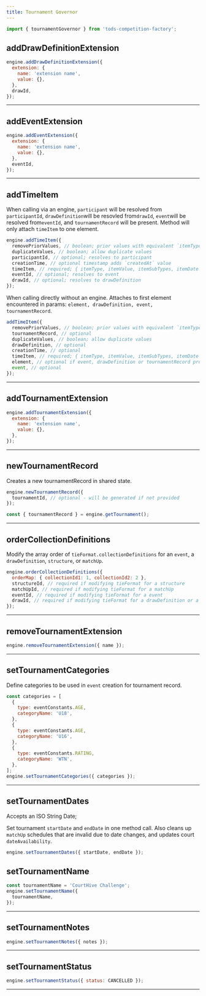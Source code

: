 ```yaml
---
title: Tournament Governor
---
```


```js
import { tournamentGovernor } from 'tods-competition-factory';
```

## addDrawDefinitionExtension

```js
engine.addDrawDefinitionExtension({
  extension: {
    name: 'extension name',
    value: {},
  },
  drawId,
});
```

---

## addEventExtension

```js
engine.addEventExtension({
  extension: {
    name: 'extension name',
    value: {},
  },
  eventId,
});
```

---

## addTimeItem

When calling via an engine, `participant` will be resolved from `participantId`, `drawDefinition`will be resovled from`drawId`, `event`will be resolved from`eventId`, and `tournamentRecord` will be present. Method will only attach `timeItem` to one element.

```js
engine.addTimeItem({
  removePriorValues, // boolean; prior values with equivalent `itemType` will be removed
  duplicateValues, // boolean; allow duplicate values
  participantId, // optional; resolves to participant
  creationTime, // optional timestamp adds `createdAt` value
  timeItem, // required; { itemType, itemValue, itemSubTypes, itemDate }
  eventId, // optional; resolves to event
  drawId, // optional; resolves to drawDefinition
});
```

When calling directly without an engine. Attaches to first element encountered in params: `element, drawDefinition, event, tournamentRecord`.

```js
addTimeItem({
  removePriorValues, // boolean; prior values with equivalent `itemType` will be removed
  tournamentRecord, // optional
  duplicateValues, // boolean; allow duplicate values
  drawDefinition, // optional
  creationTime, // optional
  timeItem, // required; { itemType, itemValue, itemSubTypes, itemDate }
  element, // optional if event, drawDefinition or tournamentRecord provided
  event, // optional
});
```

---

## addTournamentExtension

```js
engine.addTournamentExtension({
  extension: {
    name: 'extension name',
    value: {},
  },
});
```

---

## newTournamentRecord

Creates a new tournamentRecord in shared state.

```js
engine.newTournamentRecord({
  tournamentId, // optional - will be generated if not provided
});

const { tournamentRecord } = engine.getTournament();
```

---

## orderCollectionDefinitions

Modify the array order of `tieFormat.collectionDefinitions` for an `event`, a `drawDefinition`, `structure`, or `matchUp`.

```js
engine.orderCollectionDefinitions({
  orderMap: { collectionId1: 1, collectionId2: 2 },
  structureId, // required if modifying tieFormat for a structure
  matchUpId, // required if modifying tieFormat for a matchUp
  eventId, // required if modifying tieFormat for a event
  drawId, // required if modifying tieFormat for a drawDefinition or a structure
});
```

---

## removeTournamentExtension

```js
engine.removeTournamentExtension({ name });
```

---

## setTournamentCategories

Define categories to be used in `event` creation for tournament record.

```js
const categories = [
  {
    type: eventConstants.AGE,
    categoryName: 'U18',
  },
  {
    type: eventConstants.AGE,
    categoryName: 'U16',
  },
  {
    type: eventConstants.RATING,
    categoryName: 'WTN',
  },
];
engine.setTournamentCategories({ categories });
```

---

## setTournamentDates

Accepts an ISO String Date;

Set tournament `startDate` and `endDate` in one method call. Also cleans up `matchUp` schedules that are invalid due to date changes, and updates court `dateAvailability`.

```js
engine.setTournamentDates({ startDate, endDate });
```

## setTournamentName

```js
const tournamentName = 'CourtHive Challenge';
engine.setTournamentName({
  tournamentName,
});
```

---

## setTournamentNotes

```js
engine.setTournamentNotes({ notes });
```

---

## setTournamentStatus

```js
engine.setTournamentStatus({ status: CANCELLED });
```

---

